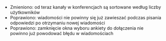 - Zmieniono: od teraz kanały w konferencjach są sortowane według liczby użytkowników
- Poprawiono: wiadomości nie powinny się już zawieszać podczas pisania odpowiedzi po otrzymaniu nowej wiadomości
- Poprawiono: zamknięcie okna wyboru ankiety do dołączenia nie powinno już powodować błędu w wiadomościach
